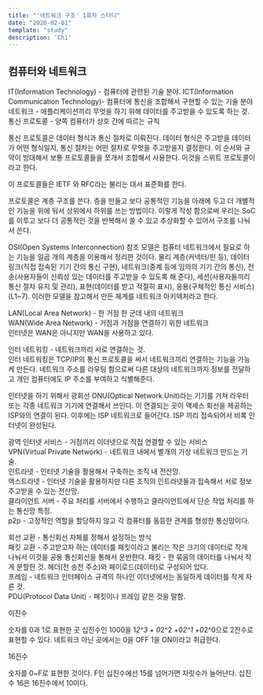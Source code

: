```yaml
---
title: "'네트워크 구조' 1회차 스터디"
date: "2020-02-01"
template: "study"
description: 'Ch1'
---
```


## 컴퓨터와 네트워크

IT(Information Technology) - 컴퓨터에 관련된 기술 분야.
ICT(Information Communication Technology)- 컴퓨터에 통신을 조합해서 구현할 수 있는 기술 분야
네트워크 - 애플리케이션끼리 무엇을 하기 위해 데이터를 주고받을 수 있도록 하는 것.
통신 프로토콜 - 양쪽 컴퓨터가 상호 간에 따르는 규칙

통신 프로토콜은 데이터 형식과 통신 절차로 이뤄진다. 데이터 형식은 주고받을 데이터가 어떤 형식일지, 통신 절차는 어떤 절차로 무엇을 주고받을지 결정한다.  이 순서와 규약이 방대해서 보통 프로토콜들을 쪼개서 조합해서 사용한다. 이것을 스위트 프로토콜이라고 한다.

이 프로토콜들은 IETF 와 RFC라는 불리는 대서 표준화를 한다.

프로토콜은 계층 구조를 쓴다. 층을 만들고 보다 공통적인 기능을 아래에 두고 더 개별적인 기능을 위에 둬서 상위에서 하위를 쓰는 방법이다. 이렇게 작성 함으로써 우리는 SoC를 이루고 보다 더 공통적인 것을 반복해서 쓸 수 있고 추상화할 수 있어서 구조를 나눠서 쓴다.

OSI(Open Systems Interconnection) 참조 모델은 컴퓨터 네트워크에서 필요로 하는 기능을 일곱 개의 계층을 이용해서 정리한 것이다. 물리 계층(커넥터/핀 등), 데이터링크(직접 접속된 기기 간의 통신 구현), 네트워크(중계 등에 임의의 기기 간의 통신), 전송(사용자들이 신뢰성 있는 데이터를 주고받을 수 있도록 해 준다), 세션(사용자들끼리 통신 절차 유지 및 관리), 표현(데이터를 받고 적절히 표시), 응용(구체적인 통신 서비스)(L1~7). 이러한 모델을 참고해서 만든 체계를 네트워크 아키텍처라고 한다.

LAN(Local Area Network) - 한 거점 한 군데 내의 네트워크  
WAN(Wide Area Network) - 거점과 거점을 연결하기 위한 네트워크  
인터넷은 WAN은 아니지만 WAN을 사용하고 있다.  

인터 네트워킹 - 네트워크끼리 서로 연결하는 것.  
인터 네트워킹은 TCP/IP의 통신 프로토콜을 써서 네트워크끼리 연결하는 기능을 가능케 만든다. 네트워크 주소를 라우팅 함으로써 다른 대상의 네트워크까지 정보를 전달하고 개인 컴퓨터에도 IP 주소를 부여하고 식별해준다.

인터넷을 하기 위해서 광회선 ONU(Optical Network Unit)라는 기기를 거쳐 라우터 또는 각종 네트워크 기기에 연결해서 쓰인다. 이 연결되는 곳이 액세스 회선을 제공하는 ISP와의 연결이 된다. 이후에는 ISP 네트워크로 들어간다. ISP 끼리 접속되어서 비록 인터넷이 완성된다.

광역 인터넷 서비스 - 거점끼리 이더넷으로 직접 연결할 수 있는 서비스  
VPN(Virtual Private Network) - 네트워크 내에서 별개의 가상 네트워크 만드는 기술.  
인트라넷 - 인터넷 기술을 활용해서 구축하는 조직 내 전산망.  
엑스트라넷 - 인터넷 기술을 활용하지만 다른 조직의 인트라넷들과 접속해서 서로 정보 주고받을 수 있는 전산망.  
클라이언트 서버 - 주요 처리를 서버에서 수행하고 클라이언트에서 단순 작업 처리를 하는 통신망 특징.  
p2p - 고정적인 역할을 할당하지 않고 각 컴퓨터를 동등한 관계를 형성한 통신망이다.  

회선 교환 - 통신회선 자체를 정해서 설정하는 방식  
패킷 교환 - 주고받고자 하는 데이터를 패킷이라고 불리는 작은 크기의 데이터로 작게 나눠서 이것을 공용 통신회선을 통해서 운반한다.
패킷 - 한 묶음의 데이터를 나눠서 작게 분할한 것. 헤더(전 송천 주소)와 페이로드(데이터)로 구성되어 있다.  
프레임 - 네트워크 인터페이스 규격의 하나인 이더넷에서는 동일하게 데이터를 작게 자른 것.  
PDU(Protocol Data Unit) - 패킷이나 프레임 같은 것을 말함.  

이진수

숫자를 0과 1로 표현한 곳  십진수인 1000을 1*2^3 + 0*2^2 +0*2^1 +0*2^0으로 2진수로 표현할 수 있다. 네트워크 아닌 곳에서는 0을 OFF 1을 ON이라고 취급한다.

16진수

숫자를 0~F로 표현한 것이다. F인 십진수에선 15를 넘어가면 자릿수가 늘어난다. 십진수 16은 16진수에서 10이다.
